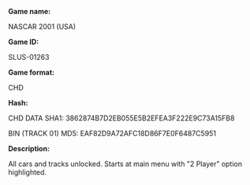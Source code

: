 **Game name:**

NASCAR 2001 (USA)

**Game ID:**

SLUS-01263

**Game format:**

CHD

**Hash:**

CHD DATA SHA1: 3862874B7D2EB055E5B2EFEA3F222E9C73A15FB8

BIN (TRACK 01) MD5: EAF82D9A72AFC18D86F7E0F6487C5951

**Description:**

All cars and tracks unlocked. Starts at main menu with "2 Player" option highlighted.
